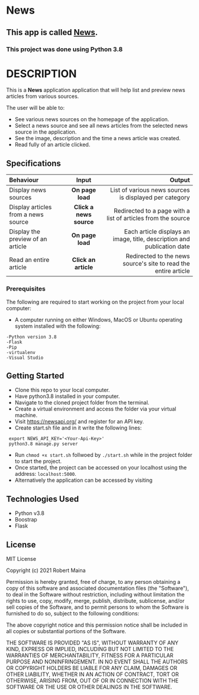 # News

## This app is called [News](https://github.com/Robert-Moringa/Password-Locker.git).

### **This project was done using Python 3.8** 

# DESCRIPTION

This is a **News** application application that will help  list and preview news articles from various sources.   

The user will be able to:

* See various news sources on the homepage of the application.
* Select a news source and see all news articles from the selected news source in the application.
* See the image, description and the time a news article was created.
* Read fully of an article clicked.

## Specifications
| Behaviour | Input | Output |
| :---------------- | :---------------: | ------------------: |
| Display news sources | **On page load** | List of various news sources is displayed per category |
| Display articles from a news source | **Click a news source** | Redirected to a page with a list of articles from the source |
| Display the preview of an article | **On page load** | Each article displays an image, title, description and publication date |
| Read an entire article | **Click an article** | Redirected to the news source's site to read the entire article |

### Prerequisites

The following are required to start working on the project from your local computer:

* A computer running on either Windows, MacOS or Ubuntu operating system installed with the following:

```
-Python version 3.8
-Flask
-Pip
-virtualenv
-Visual Studio
```

## Getting Started

* Clone this repo to your local computer.
* Have python3.8 installed in your computer.
* Navigate to the cloned project folder from the terminal.
* Create a virtual environment and access the folder via your virtual machine.
* Visit https://newsapi.org/ and register for an API key.
* Create start.sh file and in it write the following lines:
```
 export NEWS_API_KEY='<Your-Api-Key>'
 python3.8 manage.py server
```
* Run ```chmod +x start.sh``` follwoed by ``` ./start.sh ``` while in the project folder to start the project.
* Once started, the project can be accessed on your localhost using the address: ``` localhost:5000 ```.
* Alternatively the application can be accessed by visiting 

## Technologies Used

* Python v3.8
* Boostrap
* Flask

## License

MIT License

Copyright (c) 2021 Robert Maina

Permission is hereby granted, free of charge, to any person obtaining a copy
of this software and associated documentation files (the "Software"), to deal
in the Software without restriction, including without limitation the rights
to use, copy, modify, merge, publish, distribute, sublicense, and/or sell
copies of the Software, and to permit persons to whom the Software is
furnished to do so, subject to the following conditions:

The above copyright notice and this permission notice shall be included in all
copies or substantial portions of the Software.

THE SOFTWARE IS PROVIDED "AS IS", WITHOUT WARRANTY OF ANY KIND, EXPRESS OR
IMPLIED, INCLUDING BUT NOT LIMITED TO THE WARRANTIES OF MERCHANTABILITY,
FITNESS FOR A PARTICULAR PURPOSE AND NONINFRINGEMENT. IN NO EVENT SHALL THE
AUTHORS OR COPYRIGHT HOLDERS BE LIABLE FOR ANY CLAIM, DAMAGES OR OTHER
LIABILITY, WHETHER IN AN ACTION OF CONTRACT, TORT OR OTHERWISE, ARISING FROM,
OUT OF OR IN CONNECTION WITH THE SOFTWARE OR THE USE OR OTHER DEALINGS IN THE
SOFTWARE.